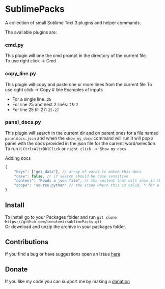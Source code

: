 # SublimePacks

A collection of small Sublime Text 3 plugins and helper commands.

The available plugins are:  

### cmd.py
This plugin will one the cmd prompt in the directory of the current file.  
To use right click -> Cmd

### copy_line.py
This plugin will copy and paste one or more lines from the current file
To use right click -> Copy # line
Examples of inputs

  - For a single line: `25`
  - For line 25 and next 2 lines: `25:2`
  - For line 25 till 27: `25-27`


### panel_docs.py
This plugin will search in the current dir and on parent ones for a file named
`paneldocs.json` and when the `show_my_docs` command will run it will pop a panel
with the docs provided in the json file for the current word/selection.  
To run it `Ctrl+Alt+DblClick` or `right click -> Show my docs`  

Adding docs
```javascript
{
    "keys": ["get_data"], // array of words to match this docs
    "case": false, // if search should be case sensitive
    "content": "Reads a json file", // the content that will show in the panel
    "scope": "source.python" // the scope where this is valid, * for all scopes
}
```

## Install
To install go to your Packages folder and run
`git clone https://github.com/ionutvmi/sublimePacks.git`  
Or download and unzip the archive in your packages folder.

## Contributions 
If you find a bug or have suggestions open an issue [here](https://github.com/ionutvmi/SublimeMybbTplEditor/issues)

## Donate 
If you like my code you can support me by making a [donation](https://www.paypal.com/cgi-bin/webscr?cmd=_s-xclick&hosted_button_id=5VVJJXVFMQ9ZN)


